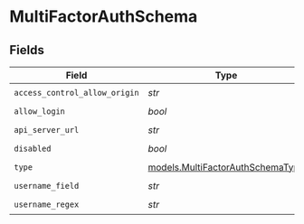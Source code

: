 # MultiFactorAuthSchema


## Fields

| Field                                                                      | Type                                                                       | Required                                                                   | Description                                                                |
| -------------------------------------------------------------------------- | -------------------------------------------------------------------------- | -------------------------------------------------------------------------- | -------------------------------------------------------------------------- |
| `access_control_allow_origin`                                              | *str*                                                                      | :heavy_check_mark:                                                         | N/A                                                                        |
| `allow_login`                                                              | *bool*                                                                     | :heavy_check_mark:                                                         | N/A                                                                        |
| `api_server_url`                                                           | *str*                                                                      | :heavy_check_mark:                                                         | N/A                                                                        |
| `disabled`                                                                 | *bool*                                                                     | :heavy_check_mark:                                                         | N/A                                                                        |
| `type`                                                                     | [models.MultiFactorAuthSchemaType](../models/multifactorauthschematype.md) | :heavy_check_mark:                                                         | N/A                                                                        |
| `username_field`                                                           | *str*                                                                      | :heavy_check_mark:                                                         | N/A                                                                        |
| `username_regex`                                                           | *str*                                                                      | :heavy_check_mark:                                                         | N/A                                                                        |